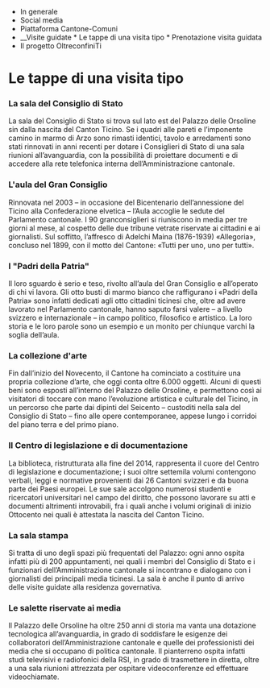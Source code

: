   * In generale
  * Social media
  * Piattaforma Cantone-Comuni
  *  __Visite guidate
    * Le tappe di una visita tipo
    * Prenotazione visita guidata
  * Il progetto OltreconfiniTi

#  Le tappe di una visita tipo

###  La sala del Consiglio di Stato

La sala del Consiglio di Stato si trova sul lato est del Palazzo delle
Orsoline sin dalla nascita del Canton Ticino. Se i quadri alle pareti e
l’imponente camino in marmo di Arzo sono rimasti identici, tavolo e
arredamenti sono stati rinnovati in anni recenti per dotare i Consiglieri di
Stato di una sala riunioni all’avanguardia, con la possibilità di proiettare
documenti e di accedere alla rete telefonica interna dell’Amministrazione
cantonale.

###  L'aula del Gran Consiglio

Rinnovata nel 2003 – in occasione del Bicentenario dell’annessione del Ticino
alla Confederazione elvetica – l’Aula accoglie le sedute del Parlamento
cantonale. I 90 granconsiglieri si riuniscono in media per tre giorni al mese,
al cospetto delle due tribune vetrate riservate ai cittadini e ai giornalisti.
Sul soffitto, l’affresco di Adelchi Maina (1876-1939) «Allegoria», concluso
nel 1899, con il motto del Cantone: «Tutti per uno, uno per tutti».

###  I "Padri della Patria"

Il loro sguardo è serio e teso, rivolto all’aula del Gran Consiglio e
all’operato di chi vi lavora. Gli otto busti di marmo bianco che raffigurano i
«Padri della Patria» sono infatti dedicati agli otto cittadini ticinesi che,
oltre ad avere lavorato nel Parlamento cantonale, hanno saputo farsi valere –
a livello svizzero e internazionale – in campo politico, filosofico e
artistico. La loro storia e le loro parole sono un esempio e un monito per
chiunque varchi la soglia dell’aula.

###  La collezione d'arte

Fin dall’inizio del Novecento, il Cantone ha cominciato a costituire una
propria collezione d’arte, che oggi conta oltre 6.000 oggetti. Alcuni di
questi beni sono esposti all’interno del Palazzo delle Orsoline, e permettono
così ai visitatori di toccare con mano l’evoluzione artistica e culturale del
Ticino, in un percorso che parte dai dipinti del Seicento – custoditi nella
sala del Consiglio di Stato – fino alle opere contemporanee, appese lungo i
corridoi del piano terra e del primo piano.

###  Il Centro di legislazione e di documentazione

La biblioteca, ristrutturata alla fine del 2014, rappresenta il cuore del
Centro di legislazione e documentazione; i suoi oltre settemila volumi
contengono verbali, leggi e normative provenienti dai 26 Cantoni svizzeri e da
buona parte dei Paesi europei. Le sue sale accolgono numerosi studenti e
ricercatori universitari nel campo del diritto, che possono lavorare su atti e
documenti altrimenti introvabili, fra i quali anche i volumi originali di
inizio Ottocento nei quali è attestata la nascita del Canton Ticino.

###  La sala stampa

Si tratta di uno degli spazi più frequentati del Palazzo: ogni anno ospita
infatti più di 200 appuntamenti, nei quali i membri del Consiglio di Stato e i
funzionari dell’Amministrazione cantonale si incontrano e dialogano con i
giornalisti dei principali media ticinesi. La sala è anche il punto di arrivo
delle visite guidate alla residenza governativa.

###  Le salette riservate ai media

Il Palazzo delle Orsoline ha oltre 250 anni di storia ma vanta una dotazione
tecnologica all’avanguardia, in grado di soddisfare le esigenze dei
collaboratori dell’Amministrazione cantonale e quelle dei professionisti dei
media che si occupano di politica cantonale. Il pianterreno ospita infatti
studi televisivi e radiofonici della RSI, in grado di trasmettere in diretta,
oltre a una sala riunioni attrezzata per ospitare videoconferenze ed
effettuare videochiamate.

